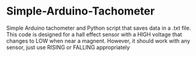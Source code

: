 # Simple-Arduino-Tachometer
Simple Arduino tachometer and Python script that saves data in a .txt file. This code is designed for a hall effect sensor with a HIGH voltage that changes to LOW when near a magnent. However, it should work with any sensor, just use RISING or FALLING appropriately
